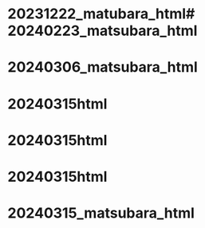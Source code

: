 # 20231222_matubara_html# 20240223_matsubara_html
# 20240306_matsubara_html
# 20240315html
# 20240315html
# 20240315html
# 20240315_matsubara_html
